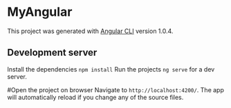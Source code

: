 # MyAngular
This project was generated with [Angular CLI](https://github.com/angular/angular-cli) version 1.0.4.

## Development server
Install the dependencies `npm install`
Run the projects `ng serve` for a dev server. 

#Open the project on browser
Navigate to `http://localhost:4200/`. The app will automatically reload if you change any of the source files.
